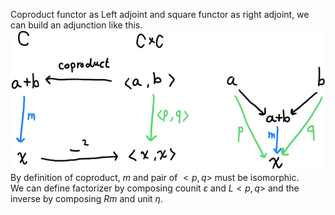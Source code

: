 Coproduct functor as Left adjoint and square functor as right adjoint, we can build an adjunction like this.  
![](IMG_4745A389AF18-1.jpeg)  
By definition of coproduct, $`m`$ and pair of $`<p,q>`$ must be isomorphic.  
We can define factorizer by composing counit $`\varepsilon`$ and $`L<p,q>`$ and the inverse by composing $`Rm`$ and unit $`\eta`$.